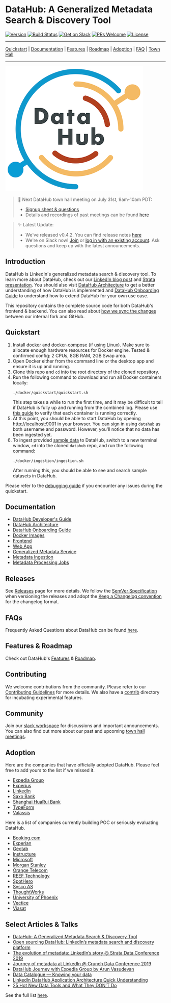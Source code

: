 # DataHub: A Generalized Metadata Search & Discovery Tool
[![Version](https://img.shields.io/github/v/release/linkedin/datahub?include_prereleases)](https://github.com/linkedin/datahub/releases)
[![Build Status](https://travis-ci.org/linkedin/datahub.svg)](https://travis-ci.org/linkedin/datahub)
[![Get on Slack](https://img.shields.io/badge/slack-join-orange.svg)](https://join.slack.com/t/datahubspace/shared_invite/zt-dkzbxfck-dzNl96vBzB06pJpbRwP6RA)
[![PRs Welcome](https://img.shields.io/badge/PRs-welcome-brightgreen.svg)](https://github.com/linkedin/datahub/blob/master/CONTRIBUTING.md)
[![License](https://img.shields.io/github/license/linkedin/datahub)](LICENSE)

---

[Quickstart](#quickstart) |
[Documentation](#documentation) |
[Features](docs/features.md) |
[Roadmap](docs/roadmap.md) |
[Adoption](#adoption) |
[FAQ](docs/faq.md) |
[Town Hall](docs/townhalls.md)

---

![DataHub](docs/imgs/datahub-logo.png)

> :mega: Next DataHub town hall meeting on July 31st, 9am-10am PDT: 
> - [Signup sheet & questions](https://docs.google.com/spreadsheets/d/1hCTFQZnhYHAPa-DeIfyye4MlwmrY7GF4hBds5pTZJYM)
> - Details and recordings of past meetings can be found [here](docs/townhalls.md)

> :sparkles: Latest Update: 
> - We've released v0.4.2. You can find release notes [here](https://github.com/linkedin/datahub/releases/tag/v0.4.2)
> - We're on Slack now! [Join](https://join.slack.com/t/datahubspace/shared_invite/zt-dkzbxfck-dzNl96vBzB06pJpbRwP6RA) or [log in with an existing account](https://datahubspace.slack.com). Ask questions and keep up with the latest announcements.

## Introduction
DataHub is LinkedIn's generalized metadata search & discovery tool. To learn more about DataHub, check out our 
[LinkedIn blog post](https://engineering.linkedin.com/blog/2019/data-hub) and [Strata presentation](https://speakerdeck.com/shirshanka/the-evolution-of-metadata-linkedins-journey-strata-nyc-2019). You should also visit [DataHub Architecture](docs/architecture/architecture.md) to get a better understanding of how DataHub is implemented and [DataHub Onboarding Guide](docs/how/entity-onboarding.md) to understand how to extend DataHub for your own use case.

This repository contains the complete source code for both DataHub's frontend & backend. You can also read about [how we sync the changes](https://engineering.linkedin.com/blog/2020/open-sourcing-datahub--linkedins-metadata-search-and-discovery-p) between our internal fork and GitHub. 

## Quickstart
1. Install [docker](https://docs.docker.com/install/) and [docker-compose](https://docs.docker.com/compose/install/) (if using Linux). Make sure to allocate enough hardware resources for Docker engine. Tested & confirmed config: 2 CPUs, 8GB RAM, 2GB Swap area.
2. Open Docker either from the command line or the desktop app and ensure it is up and running.
3. Clone this repo and `cd` into the root directory of the cloned repository.
4. Run the following command to download and run all Docker containers locally:
    ```
    ./docker/quickstart/quickstart.sh
    ```
    This step takes a while to run the first time, and it may be difficult to tell if DataHub is fully up and running from the combined log. Please use [this guide](docs/debugging.md#how-can-i-confirm-if-all-docker-containers-are-running-as-expected-after-a-quickstart) to verify that each container is running correctly.
5. At this point, you should be able to start DataHub by opening [http://localhost:9001](http://localhost:9001) in your browser. You can sign in using `datahub` as both username and password. However, you'll notice that no data has been ingested yet.
6. To ingest provided [sample data](https://github.com/linkedin/datahub/blob/master/metadata-ingestion/mce-cli/bootstrap_mce.dat) to DataHub, switch to a new terminal window, `cd` into the cloned `datahub` repo, and run the following command:
    ```
    ./docker/ingestion/ingestion.sh
    ```
   After running this, you should be able to see and search sample datasets in DataHub.

Please refer to the [debugging guide](docs/debugging.md) if you encounter any issues during the quickstart.

## Documentation
* [DataHub Developer's Guide](docs/developers.md)
* [DataHub Architecture](docs/architecture/architecture.md)
* [DataHub Onboarding Guide](docs/how/entity-onboarding.md)
* [Docker Images](docker)
* [Frontend](datahub-frontend)
* [Web App](datahub-web)
* [Generalized Metadata Service](gms)
* [Metadata Ingestion](metadata-ingestion)
* [Metadata Processing Jobs](metadata-jobs)

## Releases
See [Releases](https://github.com/linkedin/datahub/releases) page for more details. We follow the [SemVer Specification](https://semver.org) when versioning the releases and adopt the [Keep a Changelog convention](https://keepachangelog.com/) for the changelog format.

## FAQs
Frequently Asked Questions about DataHub can be found [here](docs/faq.md).

## Features & Roadmap
Check out DataHub's [Features](docs/features.md) & [Roadmap](docs/roadmap.md).

## Contributing
We welcome contributions from the community. Please refer to our [Contributing Guidelines](docs/CONTRIBUTING.md) for more details. We also have a [contrib](contrib) directory for incubating experimental features. 

## Community
Join our [slack workspace](https://app.slack.com/client/TUMKD5EGJ/DV0SB2ZQV/thread/GV2TEEZ5L-1583704023.001100) for discussions and important announcements. You can also find out more about our past and upcoming [town hall meetings](docs/townhalls.md).

## Adoption
Here are the companies that have officially adopted DataHub. Please feel free to add yours to the list if we missed it.
* [Expedia Group](http://expedia.com)
* [Experius](https://www.experius.nl)
* [LinkedIn](http://linkedin.com)
* [Saxo Bank](https://www.home.saxo)
* [Shanghai HuaRui Bank](https://www.shrbank.com)
* [TypeForm](http://typeform.com)
* [Valassis]( https://www.valassis.com)

Here is a list of companies currently building POC or seriously evaluating DataHub.
* [Booking.com](https://www.booking.com)
* [Experian](https://www.experian.com)
* [Geotab](https://www.geotab.com)
* [Instructure](https://www.instructure.com)
* [Microsoft](https://microsoft.com)
* [Morgan Stanley](https://www.morganstanley.com)
* [Orange Telecom](https://www.orange.com)
* [REEF Technology](https://reeftechnology.com)
* [SpotHero](https://spothero.com)
* [Sysco AS](https://sysco.no)
* [ThoughtWorks](https://www.thoughtworks.com)
* [University of Phoenix](https://www.phoenix.edu)
* [Vectice](https://www.vectice.com)
* [Viasat](https://viasat.com)

## Select Articles & Talks
* [DataHub: A Generalized Metadata Search & Discovery Tool](https://engineering.linkedin.com/blog/2019/data-hub)
* [Open sourcing DataHub: LinkedIn’s metadata search and discovery platform](https://engineering.linkedin.com/blog/2020/open-sourcing-datahub--linkedins-metadata-search-and-discovery-p)
* [The evolution of metadata: LinkedIn’s story @ Strata Data Conference 2019](https://speakerdeck.com/shirshanka/the-evolution-of-metadata-linkedins-journey-strata-nyc-2019)
* [Journey of metadata at LinkedIn @ Crunch Data Conference 2019](https://www.youtube.com/watch?v=OB-O0Y6OYDE)
* [DataHub Journey with Expedia Group by Arun Vasudevan](https://www.youtube.com/watch?v=ajcRdB22s5o)
* [Data Catalogue — Knowing your data](https://medium.com/albert-franzi/data-catalogue-knowing-your-data-15f7d0724900)
* [LinkedIn DataHub Application Architecture Quick Understanding](https://medium.com/@liangjunjiang/linkedin-datahub-application-architecture-quick-understanding-a5b7868ee205)
* [25 Hot New Data Tools and What They DON’T Do](https://blog.amplifypartners.com/25-hot-new-data-tools-and-what-they-dont-do/)

See the full list [here](docs/links.md).
